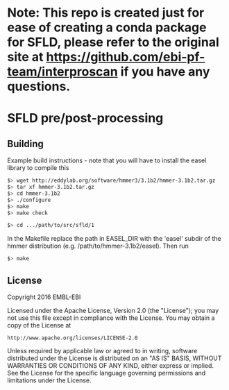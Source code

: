 
Note: This repo is created just for ease of creating a conda package for SFLD, please refer to the original site at https://github.com/ebi-pf-team/interproscan if you have any questions.
=========================================
SFLD pre/post-processing
========================

Building
--------

Example build instructions - note that you will have to install the easel library to compile this

```bash
$> wget http://eddylab.org/software/hmmer3/3.1b2/hmmer-3.1b2.tar.gz 
$> tar xf hmmer-3.1b2.tar.gz  
$> cd hmmer-3.1b2  
$> ./configure  
$> make  
$> make check  
```

```bash
$> cd .../path/to/src/sfld/1 
```

In the Makefile replace the path in EASEL_DIR with the 'easel' subdir of the hmmer
distribution (e.g. /path/to/hmmer-3.1b2/easel). Then run

```bash
$> make
```
License
-------

Copyright 2016 EMBL-EBI

Licensed under the Apache License, Version 2.0 (the "License");
you may not use this file except in compliance with the License.
You may obtain a copy of the License at

    http://www.apache.org/licenses/LICENSE-2.0

Unless required by applicable law or agreed to in writing, software
distributed under the License is distributed on an "AS IS" BASIS,
WITHOUT WARRANTIES OR CONDITIONS OF ANY KIND, either express or implied.
See the License for the specific language governing permissions and
limitations under the License.
